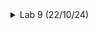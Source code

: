 <details>
<summary>Lab 9 (22/10/24)</summary>
<br>

# AIM : To Synthesize RISC-V and compare output with functional simulations. 

# Here are the steps to follow:

* 1.Copy the src Folder:
        Start by copying the src folder from your VSDBabySoC directory to your VLSI directory using the following commands:

```c

sudo -i
cd /home/chandra-shekhar-jha/VLSI/
cp -r src sky130RTLDesignAndSynthesisWorkshop/
```
* 2.Navigate to the Target Directory:

 Change to the desired directory:
 ```c

cd ~
cd /home/chandra-shekhar-jha/VLSI/sky130RTLDesignAndSynthesisWorkshop/src/module
```
* 3.Synthesis Process:

    Launch Yosys by entering:
```c
  yosys
```
* 4.Load the Library:

    Read the library file:
```c
  read_liberty -lib ../lib/sky130_fd_sc_hd__tt_025C_1v80.lib
```
* 5.Import Design Files:
 Read the Verilog design files:
```c

  read_verilog clk_gate.v
  read_verilog rvmyth.v
```
* 6.Synthesize the Design:
  Synthesize the design with the following command:
```
  synth -top rvmyth
```
![Screenshot from 2024-10-23 23-51-09](https://github.com/user-attachments/assets/02b950ed-af18-4d75-9c2e-32580f741e23)

### Now Generate the Netlist
```c
abc -liberty ../lib/sky130_fd_sc_hd__tt_025C_1v80.lib
write_verilog -noattr rvmyth.v
!gvim rvmyth.v
exit
```
![Screenshot from 2024-10-23 23-50-40](https://github.com/user-attachments/assets/c89d92fe-12c6-406b-b461-fe5a8ea50005)



